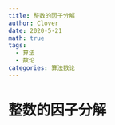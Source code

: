 ```yaml
---
title: 整数的因子分解
author: Clover
date: 2020-5-21
math: true
tags:
  - 算法
  - 数论
categories: 算法数论
---
```


# 整数的因子分解

